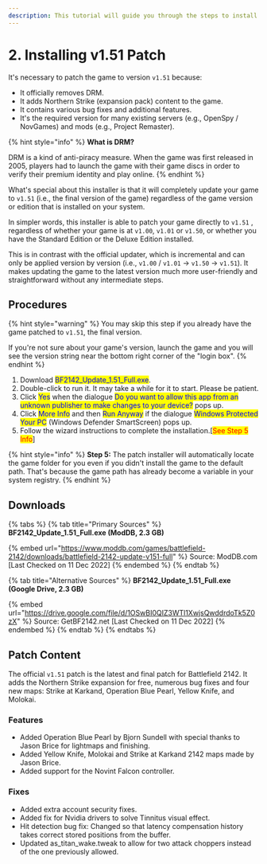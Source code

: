 ```yaml
---
description: This tutorial will guide you through the steps to install v1.51 patch.
---
```


# 2. Installing v1.51 Patch

It's necessary to patch the game to version `v1.51` because:

* It officially removes DRM.
* It adds Northern Strike (expansion pack) content to the game.
* It contains various bug fixes and additional features.
* It's the required version for many existing servers (e.g., OpenSpy / NovGames) and mods (e.g., Project Remaster).

{% hint style="info" %}
**What is DRM?**

DRM is a kind of anti-piracy measure. When the game was first released in 2005, players had to launch the game with their game discs in order to verify their premium identity and play online.
{% endhint %}

What's special about this installer is that it will completely update your game to `v1.51` (i.e., the final version of the game) regardless of the game version or edition that is installed on your system.

In simpler words, this installer is able to patch your game directly to `v1.51` , regardless of whether your game is at `v1.00`, `v1.01` or `v1.50`, or whether you have the Standard Edition or the Deluxe Edition installed.&#x20;

This is in contrast with the official updater, which is incremental and can only be applied version by version (i.e., `v1.00` / `v1.01` -> `v1.50` -> `v1.51`). It makes updating the game to the latest version much more user-friendly and straightforward without any intermediate steps.

## Procedures

{% hint style="warning" %}
You may skip this step if you already have the game patched to `v1.51`, the final version.

If you're not sure about your game's version, launch the game and you will see the version string near the bottom right corner of the "login box".
{% endhint %}

1. Download <mark style="color:blue;">BF2142\_Update\_1.51\_Full.exe</mark>.
2. Double-click to run it. It may take a while for it to start. Please be patient.
3. Click <mark style="color:blue;">Yes</mark> when the dialogue <mark style="color:blue;">Do you want to allow this app from an unknown publisher to make changes to your device?</mark> pops up.
4. ​Click <mark style="color:blue;">More Info</mark> and then <mark style="color:blue;">Run Anyway</mark> if the dialogue <mark style="color:blue;">Windows Protected Your PC</mark> (Windows Defender SmartScreen) pops up.
5. Follow the wizard instructions to complete the installation.​ \[<mark style="color:red;">See Step 5 Info</mark>]

{% hint style="info" %}
**Step 5:** The patch installer will automatically locate the game folder for you even if you didn't install the game to the default path. That's because the game path has already become a variable in your system registry.
{% endhint %}

## Downloads

{% tabs %}
{% tab title="Primary Sources" %}
**BF2142\_Update\_1.51\_Full.exe (ModDB, 2.3 GB)**

{% embed url="https://www.moddb.com/games/battlefield-2142/downloads/battlefield-2142-update-v151-full" %}
Source: ModDB.com \[Last Checked on 11 Dec 2022]
{% endembed %}
{% endtab %}

{% tab title="Alternative Sources" %}
**BF2142\_Update\_1.51\_Full.exe (Google Drive, 2.3 GB)**

{% embed url="https://drive.google.com/file/d/1OSwBI0QIZ3WTl1XwjsQwddrdoTk5Z0zX" %}
Source: GetBF2142.net \[Last Checked on 11 Dec 2022]
{% endembed %}
{% endtab %}
{% endtabs %}

## Patch Content

The official `v1.51` patch is the latest and final patch for Battlefield 2142. It adds the Northern Strike expansion for free, numerous bug fixes and four new maps: Strike at Karkand, Operation Blue Pearl, Yellow Knife, and Molokai.

### Features

* Added Operation Blue Pearl by Bjorn Sundell with special thanks to Jason Brice for lightmaps and finishing.
* Added Yellow Knife, Molokai and Strike at Karkand 2142 maps made by Jason Brice.
* Added support for the Novint Falcon controller.

### Fixes

* Added extra account security fixes.
* Added fix for Nvidia drivers to solve Tinnitus visual effect.
* Hit detection bug fix: Changed so that latency compensation history takes correct stored positions from the buffer.
* Updated as\_titan\_wake.tweak to allow for two attack choppers instead of the one previously allowed.
